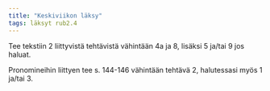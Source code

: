 ```yaml
---
title: "Keskiviikon läksy"
tags: läksyt rub2.4
---
```


Tee tekstiin 2 liittyvistä tehtävistä vähintään 4a ja 8, lisäksi 5 ja/tai 9 jos haluat.

Pronomineihin liittyen tee s. 144-146 vähintään tehtävä 2, halutessasi myös 1 ja/tai 3.
